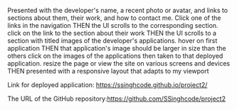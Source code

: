 Presented with the developer's name, a recent photo or avatar, and links to sections about them, their work, and how to contact me.
Click one of the links in the navigation
THEN the UI scrolls to the corresponding section.
click on the link to the section about their work
THEN the UI scrolls to a section with titled images of the developer's applications.
hover on first application THEN that application's image should be larger in size than the others
click on the images of the applications then taken to that deployed application.
resize the page or view the site on various screens and devices
THEN  presented with a responsive layout that adapts to my viewport

Link for  deployed application:  https://ssinghcode.github.io/project2/

The URL of the GitHub repository:https://github.com/SSinghcode/project2
